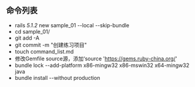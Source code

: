 ## 命令列表
- rails _5.1.2_ new sample_01 --local --skip-bundle
- cd sample_01/
- git add -A
- git commit -m "创建练习项目"
- touch command_list.md
- 修改Gemfile source源，添加‘source 'https://gems.ruby-china.org/'
- bundle lock --add-platform x86-mingw32 x86-mswin32 x64-mingw32 java
- bundle install --without production

